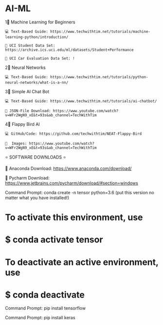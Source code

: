 # AI-ML

1⃣  Machine Learning for Beginners

    💻 Text-Based Guide: https://www.techwithtim.net/tutorials/machine-learning-python/introduction/
    
    💾 UCI Student Data Set: https://archive.ics.uci.edu/ml/datasets/Student+Performance
    
    💾 UCI Car Evaluation Data Set: !

2⃣  Neural Networks 

    💻 Text-Based Guide: https://www.techwithtim.net/tutorials/python-neural-networks/what-is-a-nn/

3⃣  Simple AI Chat Bot 

    💻 Text-Based Guide: https://www.techwithtim.net/tutorials/ai-chatbot/
    
    💾 JSON-File Download: https://www.youtube.com/watch?v=WFr2WgN9_xE&t=93s&ab_channel=TechWithTim

4⃣  Flappy Bird AI

    💻 GitHub/Code: https://github.com/techwithtim/NEAT-Flappy-Bird
    
    💾  Images: https://www.youtube.com/watch?v=WFr2WgN9_xE&t=93s&ab_channel=TechWithTim

⭐ SOFTWARE DOWNLOADS ⭐

🔗 Anaconda Download: https://www.anaconda.com/download/

🔗 Pycharm Download: https://www.jetbrains.com/pycharm/download/#section=windows

Command Prompt: conda create -n tensor python=3.6 (put this version no matter what you have installed!)
#
# To activate this environment, use
#
#     $ conda activate tensor
#
# To deactivate an active environment, use
#
#     $ conda deactivate

Command Prompt: pip install tensorflow

Command Prompt: pip install keras






